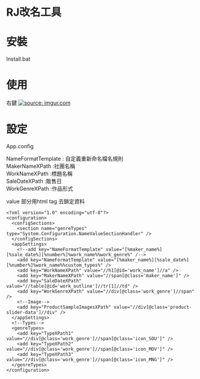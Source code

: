 RJ改名工具
======


# 安裝
Install.bat

# 使用
右鍵
<a href="https://i.imgur.com/w6oNoqp.png"><img src="https://i.imgur.com/w6oNoqp.png" title="source: imgur.com" /></a>

# 設定
App.config     

NameFormatTemplate : 自定義重新命名檔名規則     
MakerNameXPath  :社團名稱     
WorkNameXPath   :標題名稱     
SaleDateXPath   :販售日     
WorkGenreXPath  :作品形式     
     
value 部分用html tag 去鎖定資料     

```=xml
<?xml version="1.0" encoding="utf-8"?>
<configuration>
  <configSections>
    <section name="genreTypes" type="System.Configuration.NameValueSectionHandler" />
  </configSections>
  <appSettings>
    <!--add key="NameFormatTemplate" value="[%maker_name%][%sale_date%][%number%]%work_name%%work_genre%" /-->
    <add key="NameFormatTemplate" value="[%maker_name%][%sale_date%][%number%]%work_name%%custom_types%" />
    <add key="WorkNameXPath" value="//h1[@id='work_name']//a" />
    <add key="MakerNameXPath" value="//span[@class='maker_name']" />
    <add key="SaleDateXPath" value="//table[@id='work_outline']//tr[1]//td" />
    <add key="WorkGenreXPath" value="//div[@class='work_genre']//span" />
    <!--Image-->
    <add key="ProductSampleImagesXPath" value="//div[@class='product-slider-data']//div" />
  </appSettings>
  <!--Types-->
  <genreTypes>
    <add key="TypeXPath1" value="//div[@class='work_genre']//span[@class='icon_SOU']" />
    <add key="TypeXPath2" value="//div[@class='work_genre']//span[@class='icon_MOV']" />
    <add key="TypeXPath3" value="//div[@class='work_genre']//span[@class='icon_MNG']" />
  </genreTypes>
</configuration>
```

